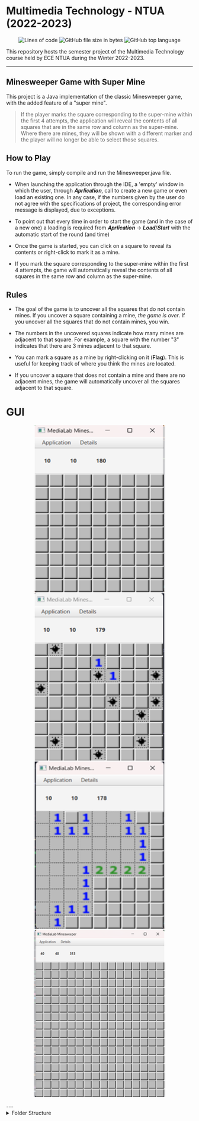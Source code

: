 # Multimedia Technology - NTUA (2022-2023)

<p style="text-align: center;">
<img alt="Lines of code" src="https://img.shields.io/tokei/lines/github/john-papani/minesweeper_multimedia_ntua_22">
<img alt="GitHub file size in bytes" src="https://img.shields.io/github/size/john-papani/minesweeper_multimedia_ntua_22">
<img alt="GitHub top language" src="https://img.shields.io/github/languages/top/john-papani/minesweeper_multimedia_ntua_22">
</p>
This repository hosts the semester project of the Multimedia Technology course held by ECE NTUA during the Winter 2022-2023.

--- 

## Minesweeper Game with Super Mine
This project is a Java implementation of the classic Minesweeper game, with the added feature of a "super mine".
>  If the player marks the square corresponding to the super-mine within the first 4 attempts, the application will reveal the contents of all squares that are in the same row and column as the super-mine. Where there are mines, they will be shown with a different marker and the player will no longer be able to select those squares.

## How to Play
To run the game, simply compile and run the Minesweeper.java file. 
* When launching the application through the IDE, a 'empty' window in which the user, through 𝑨𝒑𝒓𝒍𝒊𝒄𝒂𝒕𝒊𝒐𝒏, call to create a new game or even load an existing one. In any case, if the numbers given by the user do not agree with the specifications of project, the corresponding error message is displayed, due to exceptions. 
* To point out that every time in order to start the game (and in the case of a new one) a loading is required from 𝑨𝒑𝒓𝒍𝒊𝒄𝒂𝒕𝒊𝒐𝒏 → 𝑳𝒐𝒂𝒅/𝑺𝒕𝒂𝒓𝒕 with the automatic start of the round (and time)

* Once the game is started, you can click on a square to reveal its contents or right-click to mark it as a mine.

* If you mark the square corresponding to the super-mine within the first 4 attempts, the game will automatically reveal the contents of all squares in the same row and column as the super-mine.

## Rules
* The goal of the game is to uncover all the squares that do not contain mines. If you uncover a square containing a mine, *the game is over*. If you uncover all the squares that do not contain mines, you win.

* The numbers in the uncovered squares indicate how many mines are adjacent to that square. For example, a square with the number "3" indicates that there are 3 mines adjacent to that square.

* You can mark a square as a mine by right-clicking on it (**Flag**). This is useful for keeping track of where you think the mines are located.

* If you uncover a square that does not contain a mine and there are no adjacent mines, the game will automatically uncover all the squares adjacent to that square.






# GUI

<p align="center">
  <img src="./gui_photos/gui_1.png" width="350" height="450" title="hover text">
  <img src="./gui_photos/gui_2.png" width="350" height="450" alt="accessibility text">
  <img src="./gui_photos/gui_3.png" width="350" height="450" alt="accessibility text">
  <img src="./gui_photos/gui_4.png" width="350" height="450" alt="accessibility text">
</p>
---

<br> 
 <details><summary> Folder Structure</summary>
<p>

The workspace contains two folders by default, where:

- `src`: the folder to maintain sources
- `lib`: the folder to maintain dependencies

Meanwhile, the compiled output files will be generated in the `bin` folder by default.

</p>
</details>
<br>